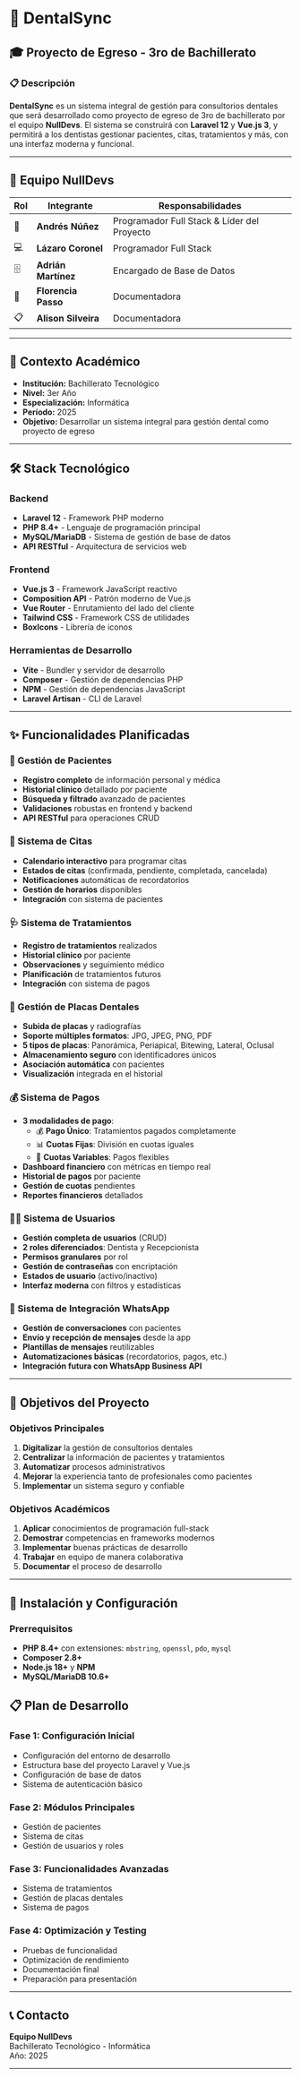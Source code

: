 # 🦷 DentalSync

## 🎓 Proyecto de Egreso - 3ro de Bachillerato

### 📋 Descripción

**DentalSync** es un sistema integral de gestión para consultorios dentales que será desarrollado como proyecto de egreso de 3ro de bachillerato por el equipo **NullDevs**. El sistema se construirá con **Laravel 12** y **Vue.js 3**, y permitirá a los dentistas gestionar pacientes, citas, tratamientos y más, con una interfaz moderna y funcional.

---

## 👥 Equipo NullDevs

| Rol | Integrante | Responsabilidades |
|-----|------------|-------------------|
| 🚀 | **Andrés Núñez** | Programador Full Stack & Líder del Proyecto |
| 💻 | **Lázaro Coronel** | Programador Full Stack |
| 🗄️ | **Adrián Martínez** | Encargado de Base de Datos |
| 📝 | **Florencia Passo** | Documentadora |
| 📋 | **Alison Silveira** | Documentadora |

---

## 🎯 Contexto Académico

- **Institución:** Bachillerato Tecnológico
- **Nivel:** 3er Año
- **Especialización:** Informática
- **Período:** 2025
- **Objetivo:** Desarrollar un sistema integral para gestión dental como proyecto de egreso

---

## 🛠️ Stack Tecnológico

### Backend
- **Laravel 12** - Framework PHP moderno
- **PHP 8.4+** - Lenguaje de programación principal
- **MySQL/MariaDB** - Sistema de gestión de base de datos
- **API RESTful** - Arquitectura de servicios web

### Frontend
- **Vue.js 3** - Framework JavaScript reactivo
- **Composition API** - Patrón moderno de Vue.js
- **Vue Router** - Enrutamiento del lado del cliente
- **Tailwind CSS** - Framework CSS de utilidades
- **BoxIcons** - Librería de iconos

### Herramientas de Desarrollo
- **Vite** - Bundler y servidor de desarrollo
- **Composer** - Gestión de dependencias PHP
- **NPM** - Gestión de dependencias JavaScript
- **Laravel Artisan** - CLI de Laravel

---

## ✨ Funcionalidades Planificadas

### 🏥 Gestión de Pacientes
- **Registro completo** de información personal y médica
- **Historial clínico** detallado por paciente
- **Búsqueda y filtrado** avanzado de pacientes
- **Validaciones** robustas en frontend y backend
- **API RESTful** para operaciones CRUD

### 📅 Sistema de Citas
- **Calendario interactivo** para programar citas
- **Estados de citas** (confirmada, pendiente, completada, cancelada)
- **Notificaciones** automáticas de recordatorios
- **Gestión de horarios** disponibles
- **Integración** con sistema de pacientes

### 🩺 Sistema de Tratamientos
- **Registro de tratamientos** realizados
- **Historial clínico** por paciente
- **Observaciones** y seguimiento médico
- **Planificación** de tratamientos futuros
- **Integración** con sistema de pagos

### 🦷 Gestión de Placas Dentales
- **Subida de placas** y radiografías
- **Soporte múltiples formatos**: JPG, JPEG, PNG, PDF
- **5 tipos de placas**: Panorámica, Periapical, Bitewing, Lateral, Oclusal
- **Almacenamiento seguro** con identificadores únicos
- **Asociación automática** con pacientes
- **Visualización** integrada en el historial

### 💰 Sistema de Pagos
- **3 modalidades de pago**:
  - 💰 **Pago Único**: Tratamientos pagados completamente
  - 📊 **Cuotas Fijas**: División en cuotas iguales
  - 🔄 **Cuotas Variables**: Pagos flexibles
- **Dashboard financiero** con métricas en tiempo real
- **Historial de pagos** por paciente
- **Gestión de cuotas** pendientes
- **Reportes financieros** detallados

### 👨‍💻 Sistema de Usuarios
- **Gestión completa de usuarios** (CRUD)
- **2 roles diferenciados**: Dentista y Recepcionista
- **Permisos granulares** por rol
- **Gestión de contraseñas** con encriptación
- **Estados de usuario** (activo/inactivo)
- **Interfaz moderna** con filtros y estadísticas

### 📱 Sistema de Integración WhatsApp
- **Gestión de conversaciones** con pacientes
- **Envío y recepción de mensajes** desde la app
- **Plantillas de mensajes** reutilizables
- **Automatizaciones básicas** (recordatorios, pagos, etc.)
- **Integración futura con WhatsApp Business API**

---

## 🎯 Objetivos del Proyecto

### Objetivos Principales
1. **Digitalizar** la gestión de consultorios dentales
2. **Centralizar** la información de pacientes y tratamientos
3. **Automatizar** procesos administrativos
4. **Mejorar** la experiencia tanto de profesionales como pacientes
5. **Implementar** un sistema seguro y confiable

### Objetivos Académicos
1. **Aplicar** conocimientos de programación full-stack
2. **Demostrar** competencias en frameworks modernos
3. **Implementar** buenas prácticas de desarrollo
4. **Trabajar** en equipo de manera colaborativa
5. **Documentar** el proceso de desarrollo

---

## 🚀 Instalación y Configuración

### Prerrequisitos

- **PHP 8.4+** con extensiones: `mbstring`, `openssl`, `pdo`, `mysql`
- **Composer 2.8+**
- **Node.js 18+** y **NPM**
- **MySQL/MariaDB 10.6+**

## 📋 Plan de Desarrollo

### Fase 1: Configuración Inicial
- Configuración del entorno de desarrollo
- Estructura base del proyecto Laravel y Vue.js
- Configuración de base de datos
- Sistema de autenticación básico

### Fase 2: Módulos Principales
- Gestión de pacientes
- Sistema de citas
- Gestión de usuarios y roles

### Fase 3: Funcionalidades Avanzadas
- Sistema de tratamientos
- Gestión de placas dentales
- Sistema de pagos

### Fase 4: Optimización y Testing
- Pruebas de funcionalidad
- Optimización de rendimiento
- Documentación final
- Preparación para presentación

---

## 📞 Contacto

**Equipo NullDevs**  
Bachillerato Tecnológico - Informática  
Año: 2025

---
